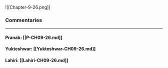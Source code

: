 ![[Chapter-9-26.png]]

### Commentaries

---

#### Pranab: [[P-CH09-26.md]]

#### Yukteshwar: [[Yukteshwar-CH09-26.md]]

#### Lahiri: [[Lahiri-CH09-26.md]]
